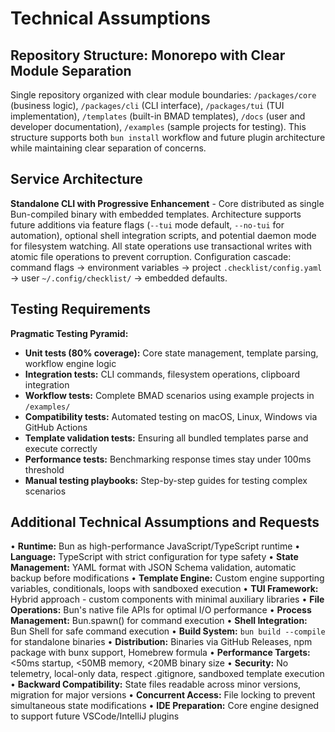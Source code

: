 # Technical Assumptions

## Repository Structure: Monorepo with Clear Module Separation

Single repository organized with clear module boundaries: `/packages/core` (business logic), `/packages/cli` (CLI interface), `/packages/tui` (TUI implementation), `/templates` (built-in BMAD templates), `/docs` (user and developer documentation), `/examples` (sample projects for testing). This structure supports both `bun install` workflow and future plugin architecture while maintaining clear separation of concerns.

## Service Architecture

**Standalone CLI with Progressive Enhancement** - Core distributed as single Bun-compiled binary with embedded templates. Architecture supports future additions via feature flags (`--tui` mode default, `--no-tui` for automation), optional shell integration scripts, and potential daemon mode for filesystem watching. All state operations use transactional writes with atomic file operations to prevent corruption. Configuration cascade: command flags → environment variables → project `.checklist/config.yaml` → user `~/.config/checklist/` → embedded defaults.

## Testing Requirements

**Pragmatic Testing Pyramid:**
- **Unit tests (80% coverage):** Core state management, template parsing, workflow engine logic
- **Integration tests:** CLI commands, filesystem operations, clipboard integration  
- **Workflow tests:** Complete BMAD scenarios using example projects in `/examples/`
- **Compatibility tests:** Automated testing on macOS, Linux, Windows via GitHub Actions
- **Template validation tests:** Ensuring all bundled templates parse and execute correctly
- **Performance tests:** Benchmarking response times stay under 100ms threshold
- **Manual testing playbooks:** Step-by-step guides for testing complex scenarios

## Additional Technical Assumptions and Requests

• **Runtime:** Bun as high-performance JavaScript/TypeScript runtime
• **Language:** TypeScript with strict configuration for type safety
• **State Management:** YAML format with JSON Schema validation, automatic backup before modifications
• **Template Engine:** Custom engine supporting variables, conditionals, loops with sandboxed execution
• **TUI Framework:** Hybrid approach - custom components with minimal auxiliary libraries
• **File Operations:** Bun's native file APIs for optimal I/O performance
• **Process Management:** Bun.spawn() for command execution
• **Shell Integration:** Bun Shell for safe command execution
• **Build System:** `bun build --compile` for standalone binaries
• **Distribution:** Binaries via GitHub Releases, npm package with bunx support, Homebrew formula
• **Performance Targets:** <50ms startup, <50MB memory, <20MB binary size
• **Security:** No telemetry, local-only data, respect .gitignore, sandboxed template execution
• **Backward Compatibility:** State files readable across minor versions, migration for major versions
• **Concurrent Access:** File locking to prevent simultaneous state modifications
• **IDE Preparation:** Core engine designed to support future VSCode/IntelliJ plugins
